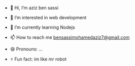 - 👋 Hi, I’m aziz ben sassi 
- 👀 I’m interested in web development
- 🌱 I’m currently learning Nodejs
  
- 📫 How to reach me bensassimohamedaziz7@gmail.com
- 😄 Pronouns: ...
- ⚡ Fun fact: im like mr robot

<!---
azizsas/azizsas is a ✨ special ✨ repository because its `README.md` (this file) appears on your GitHub profile.
You can click the Preview link to take a look at your changes.
--->
